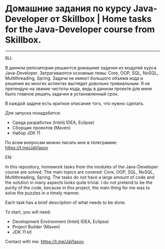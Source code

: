 # Домашние задания по курсу Java-Developer от Skillbox | Home tasks for the Java-Developer course from Skillbox.
____

RU:

В данном репозитории решаются домашние задачки из модулей курса Java-Developer. Затрагиваются основные темы: Core, OOP, SQL, NoSQL, Multithreading, Spring. 
Задачи не имеют большого объема кода и решение во многих аспектах выглядит довольно тривиальным. Я не претендую на звание чистоты кода, ведь в данном проекте для меня было главное решить задачки в установленный срок.

В каждой задаче есть краткое описание того, что нужно сделать. 

Для запуска понадобится:

 - Среда разработки (Intelij IDEA, Eclipse)
 - Сборщик проектов (Maven)
 - Набор JDK 11

По всем вопросам можно писать мне в телеграмме: https://t.me/JaVlasov

EN: 

In this repository, homework tasks from the modules of the Java-Developer course are solved. The main topics are covered: Core, OOP, SQL, NoSQL, Multithreading, Spring.
The tasks do not have a large amount of code and the solution in many aspects looks quite trivial. I do not pretend to be the purity of the code, because in this project, the main thing for me was to solve the puzzles in a timely manner.

Each task has a brief description of what needs to be done.

To start, you will need:

- Development Environment (Intelij IDEA, Eclipse)
- Project Builder (Maven)
- JDK 11 kit

Contact with me: https://t.me/JaVlasov
